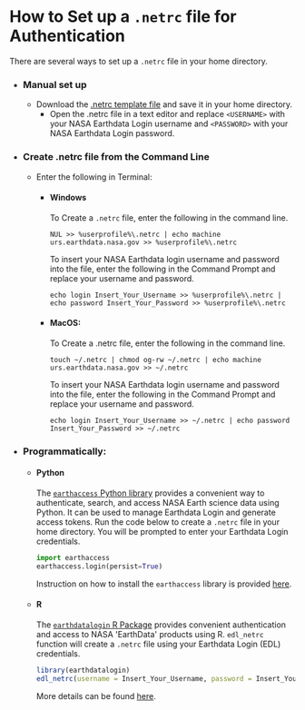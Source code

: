 # How to Set up a `.netrc` file for Authentication
There are several ways to set up a `.netrc` file in your home directory.

- ### Manual set up
  - Download the [.netrc template file](https://github.com/nasa/LPDAAC-Data-Resources/tree/main/data/.netrc) and save it in your home directory.
    - Open the .netrc file in a text editor and replace `<USERNAME>` with your NASA Earthdata Login username and `<PASSWORD>` with your NASA Earthdata Login password.

- ### Create .netrc file from the Command Line
  - Enter the following in Terminal:
    - #### Windows
      To Create a `.netrc` file, enter the following in the command line. 
      ```
      NUL >> %userprofile%\.netrc | echo machine urs.earthdata.nasa.gov >> %userprofile%\.netrc
      ```
      To insert your NASA Earthdata login username and password into the file, enter the following in the Command Prompt and replace your username and password.

      ```
      echo login Insert_Your_Username >> %userprofile%\.netrc | echo password Insert_Your_Password >> %userprofile%\.netrc
      ```
    - #### MacOS:

      To Create a .netrc file, enter the following in the command line. 
      ```
      touch ~/.netrc | chmod og-rw ~/.netrc | echo machine urs.earthdata.nasa.gov >> ~/.netrc
      ```
      To insert your NASA Earthdata login username and password into the file, enter the following in the Command Prompt and replace your username and password.

      ```
      echo login Insert_Your_Username >> ~/.netrc | echo password Insert_Your_Password >> ~/.netrc
      ```

- ### Programmatically:
    - #### Python
        The [`earthaccess` Python library](https://earthaccess.readthedocs.io/en/latest/) provides a convenient way to authenticate, search, and access NASA Earth science data using Python. It can be used to manage Earthdata Login and generate access tokens.
        Run the code below to create a `.netrc` file in your home directory. You will be prompted to enter your Earthdata Login credentials.
        ```python
        import earthaccess
        earthaccess.login(persist=True)
        ``` 
        Instruction on how to install the `earthaccess` library is provided [here](https://earthaccess.readthedocs.io/en/latest/quick-start/).

    - #### R 
        The [`earthdatalogin` R Package](https://cran.r-project.org/web/packages/earthdatalogin/index.html) provides convenient authentication and access to NASA 'EarthData' products using R. `edl_netrc` function will create a `.netrc` file using your Earthdata Login (EDL) credentials. 
        ```r
        library(earthdatalogin)
        edl_netrc(username = Insert_Your_Username, password = Insert_Your_Password, netrc_path = '~/.netrc')
        ```
        More details can be found [here](https://github.com/boettiger-lab/earthdatalogin/blob/main/R/edl_netrc.R).

